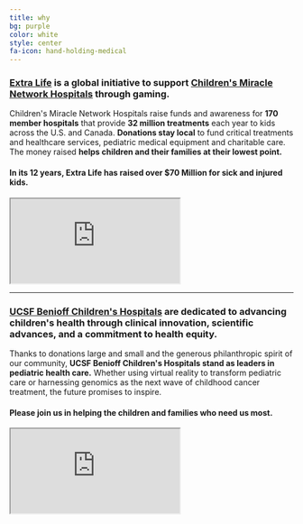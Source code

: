 ```yaml
---
title: why
bg: purple
color: white
style: center
fa-icon: hand-holding-medical
---
```


### [**Extra Life**](https://extra-life.org) is a global initiative to support [**Children's Miracle Network Hospitals**](https://childrensmiraclenetworkhospitals.org/) through gaming.

Children's Miracle Network Hospitals raise funds and awareness for **170 member hospitals** that provide **32 million treatments** each year to kids across the U.S. and Canada.  **Donations stay local** to fund critical treatments and healthcare services, pediatric medical equipment and charitable care.  The money raised **helps children and their families at their lowest point.**

#### In its 12 years, Extra Life has **raised over $70 Million for sick and injured kids.**

<div class="icontain">
  <iframe src="https://www.youtube.com/embed/ZS7WRl7N1Ig" allowfullscreen></iframe>
</div>

--------------------------

### [**UCSF Benioff Children's Hospitals**](https://give.ucsfbenioffchildrens.org) are dedicated to advancing children's health through clinical innovation, scientific advances, and a commitment to health equity.

Thanks to donations large and small and the generous philanthropic spirit of our community, **UCSF Benioff Children's Hospitals stand as leaders in pediatric health care.** Whether using virtual reality to transform pediatric care or harnessing genomics as the next wave of childhood cancer treatment, the future promises to inspire.

#### **Please join us in helping the children and families who need us most.**

<div class="icontain">
  <iframe src="https://www.youtube.com/embed/81qbVg5W7XQ" allowfullscreen></iframe>
</div>